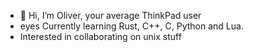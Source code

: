 - 👋 Hi, I’m Oliver, your average ThinkPad user
- eyes Currently learning Rust, C++, C, Python and Lua.
- Interested in collaborating on unix stuff


<!---
druz3/druz3 is a ✨ special ✨ repository because its `README.md` (this file) appears on your GitHub profile.
You can click the Preview link to take a look at your changes.
--->
